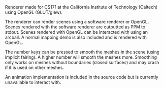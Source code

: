 Renderer made for CS171 at the California Institute of Technology (Caltech) using OpenGL (GLUT/glew).

The renderer can render scenes using a software renderer or OpenGL. Scenes rendered with the software renderer are outputted as PPM to stdout. Scenes rendered with OpenGL can be interacted with using an arcball. A normal mapping demo is also included and is rendered with OpenGL.

The number keys can be pressed to smooth the meshes in the scene (using implicit fairing). A higher number will smooth the meshes more. Smoothing only works on meshes without boundaries (closed surfaces) and may crash if it is used on other meshes. 

An animation implementation is included in the source code but is currently unavailable to interact with.
